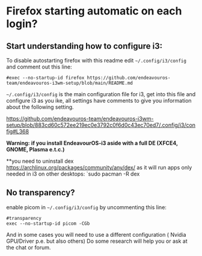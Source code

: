 # Firefox starting automatic on each login? 

## Start understanding how to configure i3:


To disable autostarting firefox with this readme edit `~/.config/i3/config` and comment out this line:

`#exec --no-startup-id firefox https://github.com/endeavouros-team/endeavouros-i3wm-setup/blob/main/README.md`

`~/.config/i3/config` is the main configuration file for i3, get into this file and configure i3 as you ike, all settings have comments to give you information about the following setting.

https://github.com/endeavouros-team/endeavouros-i3wm-setup/blob/883cd60c572ee219ec0e3792c0f6d0c43ec70ed7/.config/i3/config#L368

**Warning:**
**if you install EndeavourOS-i3 aside with a full DE (XFCE4, GNOME, Plasma e.t.c.)** 

**you need to uninstall dex https://archlinux.org/packages/community/any/dex/ as it will run apps only needed in i3 on other desktops:
`sudo pacman -R dex


## No transparency? 

enable picom in `~/.config/i3/config` by uncommenting this line:

```
#transparency 
exec --no-startup-id picom -CGb
```

And in some cases you will need to use a different configuration ( Nvidia GPU/Driver p.e. but also others)
Do some research will help you or ask at the chat or forum.
